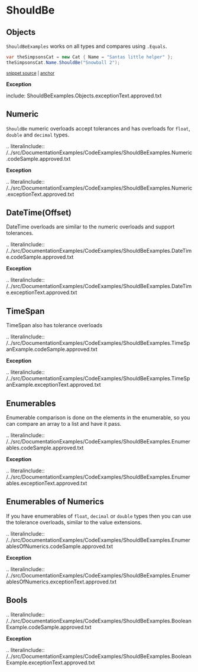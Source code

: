 # ShouldBe


## Objects

``ShouldBeExamples`` works on all types and compares using ``.Equals``.

<!-- snippet: ShouldBeObjects -->
<a id='snippet-shouldbeobjects'></a>
```cs
var theSimpsonsCat = new Cat { Name = "Santas little helper" };
theSimpsonsCat.Name.ShouldBe("Snowball 2");
```
<sup><a href='/src/DocumentationExamples/ShouldBeExamples.cs#L26-L31' title='File snippet `shouldbeobjects` was extracted from'>snippet source</a> | <a href='#snippet-shouldbeobjects' title='Navigate to start of snippet `shouldbeobjects`'>anchor</a></sup>
<!-- endSnippet -->

**Exception**

include: ShouldBeExamples.Objects.exceptionText.approved.txt


## Numeric

``ShouldBe`` numeric overloads accept tolerances and has overloads for ``float``, ``double`` and ``decimal`` types.

.. literalinclude:: /../src/DocumentationExamples/CodeExamples/ShouldBeExamples.Numeric.codeSample.approved.txt

**Exception**

.. literalinclude:: /../src/DocumentationExamples/CodeExamples/ShouldBeExamples.Numeric.exceptionText.approved.txt


## DateTime(Offset)

DateTime overloads are similar to the numeric overloads and support tolerances.

.. literalinclude:: /../src/DocumentationExamples/CodeExamples/ShouldBeExamples.DateTime.codeSample.approved.txt

**Exception**

.. literalinclude:: /../src/DocumentationExamples/CodeExamples/ShouldBeExamples.DateTime.exceptionText.approved.txt


## TimeSpan

TimeSpan also has tolerance overloads

.. literalinclude:: /../src/DocumentationExamples/CodeExamples/ShouldBeExamples.TimeSpanExample.codeSample.approved.txt

**Exception**

.. literalinclude:: /../src/DocumentationExamples/CodeExamples/ShouldBeExamples.TimeSpanExample.exceptionText.approved.txt


## Enumerables

Enumerable comparison is done on the elements in the enumerable, so you can compare an array to a list and have it pass.

.. literalinclude:: /../src/DocumentationExamples/CodeExamples/ShouldBeExamples.Enumerables.codeSample.approved.txt

**Exception**

.. literalinclude:: /../src/DocumentationExamples/CodeExamples/ShouldBeExamples.Enumerables.exceptionText.approved.txt


## Enumerables of Numerics

If you have enumerables of ``float``, ``decimal`` or ``double`` types then you can use the tolerance overloads, similar to the value extensions.

.. literalinclude:: /../src/DocumentationExamples/CodeExamples/ShouldBeExamples.EnumerablesOfNumerics.codeSample.approved.txt

**Exception**

.. literalinclude:: /../src/DocumentationExamples/CodeExamples/ShouldBeExamples.EnumerablesOfNumerics.exceptionText.approved.txt


## Bools

.. literalinclude:: /../src/DocumentationExamples/CodeExamples/ShouldBeExamples.BooleanExample.codeSample.approved.txt

**Exception**

.. literalinclude:: /../src/DocumentationExamples/CodeExamples/ShouldBeExamples.BooleanExample.exceptionText.approved.txt

